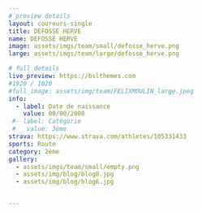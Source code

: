 ```yaml
---
# preview details
layout: coureurs-single
title: DEFOSSE HERVE
name: DEFOSSE HERVE
image: assets/imgs/team/small/defosse_herve.png
large: assets/imgs/team/large/defosse_herve.png

# full details
live_preview: https://bslthemes.com
#1920 / 1020
#full_image: assets/img/team/FELIXMOULIN_large.jpeg
info:
  - label: Date de naissance
    value: 00/00/2000
 #- label: Catégorie 
 #   value: 3ème
strava: https://www.strava.com/athletes/105331433
sports: Route
category: 2ème
gallery:
  - assets/imgs/team/small/empty.png
  - assets/img/blog/blog8.jpg
  - assets/img/blog/blog6.jpg


---
```

